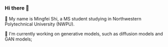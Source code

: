### Hi there 👋

🌱 My name is Mingfei Shi, a MS student studying in Northwestern Polytechnical University (NWPU).

🔭 I'm currently working on generative models, such as diffusion models and GAN models;



<!--
**MingfeiShiMS/MingfeiShiMS** is a ✨ _special_ ✨ repository because its `README.md` (this file) appears on your GitHub profile.

Here are some ideas to get you started:

- 🔭 I’m currently working on ...
- 🌱 I’m currently learning ...
- 👯 I’m looking to collaborate on ...
- 🤔 I’m looking for help with ...
- 💬 Ask me about ...
- 📫 How to reach me: ...
- 😄 Pronouns: ...
- ⚡ Fun fact: ...
-->
